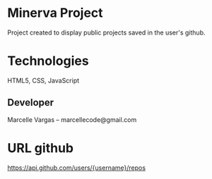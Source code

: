 # Minerva Project

<p>Project created to display public projects saved in the user's github.</p>

# Technologies

<p>HTML5, CSS, JavaScript</p>

## Developer

<p>Marcelle Vargas – marcellecode@gmail.com</p>



# URL github 
https://api.github.com/users/{username}/repos

